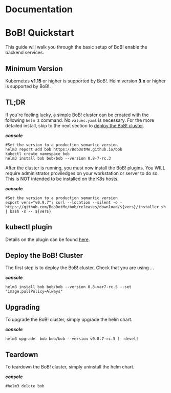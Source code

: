 # Documentation
# BoB!  Quickstart
This guide will walk you through the basic setup of BoB! enable the backend services.
## Minimum Version
Kubernetes **v1.15** or higher is supported by BoB!.
Helm version **3.x** or higher is supported by BoB!.

## TL;DR
If you're feeling lucky, a simple BoB! cluster can be created with the following `helm 3` command.  No `values.yaml` is necessary. For the more detailed install, skip to the next section to [deploy the BoB! cluster](#deploy-the-bob-cluster).
    
***console***
```
#Set the version to a production semantic version
helm3 report add bob https://BobDotMe.github.io/bob    
kubectl create namespace bob
helm3 install bob bob/bob --version 0.8-7-rc.3 
```

After the cluster is running, you must now install the BoB! plugins.  You WILL require administrator proviledges on your workstation or server to do so.  This is NOT intended to be installed on the K8s hosts.

***console***
```
#Set the version to a production semantic version
export vers="v0.9.7"; curl --location --silent -o - https://github.com/BobDotMe/bob/releases/download/${vers}/installer.sh | bash -s -- ${vers}
```
## kubectl plugin
Details on the plugin can be found [here](commands.md).
## Deploy the BoB! Cluster


The first step is to deploy the BoB! cluster. Check that you are using ...
    
***console***
```
helm3 install bob bob/bob --version 0.8-var7-rc.5 --set  "image.pullPolicy=Always"
```
## Upgrading

To upgrade the BoB! cluster, simply upgrade the helm chart.

***console***
```
helm3 upgrade  bob bob/bob --version v0.8.7-rc.5 [--devel]
```

## Teardown

To teardown the BoB! cluster, simply uninstall the helm chart.

***console***
```
#helm3 delete bob 
```